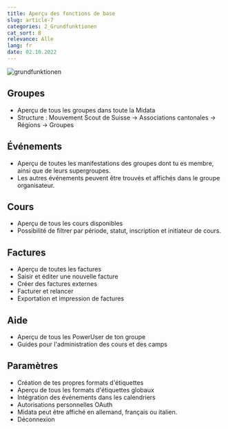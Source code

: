 ```yaml
---
title: Aperçu des fonctions de base
slug: article-7
categories: 2_Grundfunktionen
cat_sort: B
relevance: Alle
lang: fr
date: 02.10.2022
---
```


![grundfunktionen](/docu/images/basicfunctions/grundfunktionen_fr.jpg)

## Groupes
- Aperçu de tous les groupes dans toute la Midata
- Structure : Mouvement Scout de Suisse -> Associations cantonales -> Régions -> Groupes

## Événements 
- Aperçu de toutes les manifestations des groupes dont tu es membre, ainsi que de leurs supergroupes.
- Les autres événements peuvent être trouvés et affichés dans le groupe organisateur.

## Cours 
- Aperçu de tous les cours disponibles
- Possibilité de filtrer par période, statut, inscription et initiateur de cours.

## Factures 
- Aperçu de toutes les factures
- Saisir et éditer une nouvelle facture
- Créer des factures externes
- Facturer et relancer
- Exportation et impression de factures

## Aide 
- Aperçu de tous les PowerUser de ton groupe
- Guides pour l'administration des cours et des camps 

## Paramètres  
- Création de tes propres formats d'étiquettes
- Aperçu de tous les formats d'étiquettes globaux
- Intégration des événements dans les calendriers
- Autorisations personnelles OAuth
- Midata peut être affiché en allemand, français ou italien.
- Déconnexion
